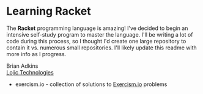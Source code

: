 # Learning Racket

The **Racket** programming language is amazing! I've decided to begin an intensive self-study program to master the language. I'll be writing a lot of code during this process, so I thought I'd create one large repository to contain it vs. numerous small repositories. I'll likely update this readme with more info as I progress.

Brian Adkins  
[Lojic Technologies](http://lojic.com)

* exercism.io - collection of solutions to [Exercism.io](http://exercism.io) problems